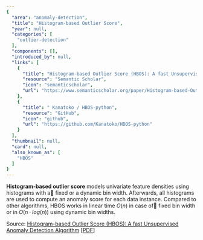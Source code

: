 ```yaml
---
{
  "area": "anomaly-detection",
  "title": "Histogram-based Outlier Score",
  "year": null,
  "categories": [
    "outlier-detection"
  ],
  "components": [],
  "introduced_by": null,
  "links": [
    {
      "title": "Histogram-based Outlier Score (HBOS): A fast Unsupervised Anomaly Detection Algorithm",
      "resource": "Semantic Scholar",
      "icon": "semanticscholar",
      "url": "https://www.semanticscholar.org/paper/Histogram-based-Outlier-Score-(HBOS)%3A-A-fast-Goldstein-Dengel/405bde43709582b0026c0fd6f0afe2c3c57f792e"
    },
    {
      "title": " Kanatoko / HBOS-python",
      "resource": "GitHub",
      "icon": "github",
      "url": "https://github.com/Kanatoko/HBOS-python"
    }
  ],
  "thumbnail": null,
  "card": null,
  "also_known_as": [
    "HBOS"
  ]
}
---
```

**Histogram-based outlier score** models univariate feature densities using histograms with a fixed or a dynamic bin width. Afterwards, all histograms are used to compute an anomaly score for each data instance. Compared to other algorithms, HBOS works in linear time $O(n)$ in case of fixed bin width or in $O(n·log(n))$ using dynamic bin widths.  

Source: [Histogram-based Outlier Score (HBOS): A fast Unsupervised Anomaly Detection Algorithm](https://www.semanticscholar.org/paper/Histogram-based-Outlier-Score-(HBOS)%3A-A-fast-Goldstein-Dengel/405bde43709582b0026c0fd6f0afe2c3c57f792e) [[PDF](https://www.goldiges.de/publications/HBOS-KI-2012.pdf)]  
